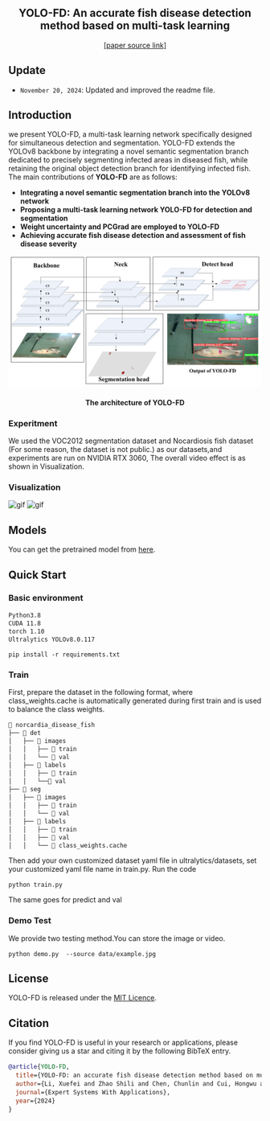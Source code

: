
<div align="center">
<h2> YOLO-FD: An accurate fish disease detection method based on
multi-task learning </h2>
<div><a href="https://www.sciencedirect.com/science/article/pii/S0957417424019523">[paper source link]</a></div>
</div>

## Update
* `November 20, 2024`: Updated and improved the readme file.

## Introduction
we present YOLO-FD, a multi-task learning network specifically designed for simultaneous detection and segmentation.
YOLO-FD extends the YOLOv8 backbone by integrating a novel semantic segmentation branch dedicated to precisely segmenting infected areas in diseased fish, 
while retaining the original object detection branch for identifying infected fish.
The main contributions of **YOLO-FD**  are as follows:
*	**Integrating a novel semantic segmentation branch into the YOLOv8 network**
*	**Proposing a multi-task learning network YOLO-FD for detection and segmentation**
*	**Weight uncertainty and PCGrad are employed to YOLO-FD**
*	**Achieving accurate fish disease detection and assessment of fish disease severity**

![jpeg](demo/Fig1.jpeg)
<div align="center"> <h4>The architecture of YOLO-FD </h4> </div>

### Experitment
We used the VOC2012 segmentation dataset and Nocardiosis fish dataset (For some reason, the dataset is not public.) 
as our datasets,and experiments are run on NVIDIA RTX 3060, The overall video effect is as shown in Visualization.

### Visualization
![gif](demo/v1.gif) ![gif](demo/v2.gif)

## Models
You can get the pretrained model from <a href="https://github.com/feifei-Lee/YOLO-FD/blob/main/yolo-fd.pt">here</a>.

## Quick Start
### Basic environment
```shell
Python3.8 
CUDA 11.8
torch 1.10
Ultralytics YOLOv8.0.117
```
```shell
pip install -r requirements.txt
```
### Train
First, prepare the dataset in the following format, 
where class_weights.cache is automatically generated during first train and is used to balance the class weights.
```
📁 norcardia_disease_fish  
├── 📁 det  
│   ├── 📁 images  
│   │   ├── 📁 train  
│   │   └── 📁 val  
│   ├── 📁 labels  
│   │   ├── 📁 train  
│   │   └──📁 val  
├── 📁 seg  
│   ├── 📁 images  
│   │   ├── 📁 train  
│   │   └── 📁 val  
│   ├── 📁 labels  
│   │   ├── 📁 train  
│   │   ├── 📁 val  
│   │   └── 📄 class_weights.cache  
```
Then add your own customized dataset yaml file in ultralytics/datasets, set your customized yaml file name in train.py.
Run the code
```shell
python train.py
```
The same goes for predict and val

### Demo Test

We provide two testing method.You can store the image or video.

```shell
python demo.py  --source data/example.jpg
```

## License

YOLO-FD is released under the [MIT Licence](LICENSE).

## Citation
If you find YOLO-FD is useful in your research or applications, please consider giving us a star and citing it by the following BibTeX entry.
```bibtex
@article{YOLO-FD,
  title={YOLO-FD: an accurate fish disease detection method based on multi-task learning},
  author={Li, Xuefei and Zhao Shili and Chen, Chunlin and Cui, Hongwu and Li, Daoliang and Zhao, Ran},
  journal={Expert Systems With Applications},
  year={2024}
}
``` 
